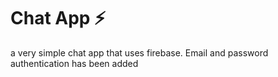 
# Chat App ⚡️
a very simple chat app that uses firebase.
Email and password authentication has been added

